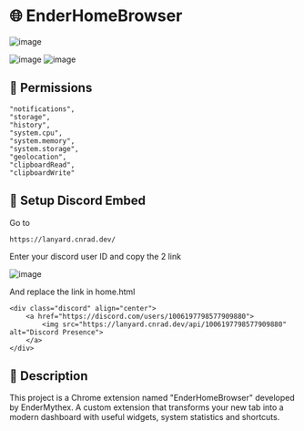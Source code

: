 # 🌐 EnderHomeBrowser

![image](https://github.com/user-attachments/assets/7f694c2a-b0bd-4fa8-b5f8-d1f3c4375d3b)

![image](https://github.com/user-attachments/assets/cf6c1329-4330-4f7e-9391-29c20b6958a9) ![image](https://github.com/user-attachments/assets/fe47d155-a3c1-496b-9ddd-cb1eac3bee73)

## 📛 Permissions
    "notifications",
    "storage",
    "history",
    "system.cpu",
    "system.memory",
    "system.storage",
    "geolocation",
    "clipboardRead",
    "clipboardWrite"

## 💠 Setup Discord Embed
Go to 
```
https://lanyard.cnrad.dev/
```
Enter your discord user ID and copy the 2 link

![image](https://github.com/user-attachments/assets/df13c183-f5ca-4920-975d-58c84bfde88d)

And replace the link in home.html

```
<div class="discord" align="center">
    <a href="https://discord.com/users/1006197798577909880">
        <img src="https://lanyard.cnrad.dev/api/1006197798577909880" alt="Discord Presence">
    </a>
</div>
```

## 💬 Description

This project is a Chrome extension named "EnderHomeBrowser" developed by EnderMythex. A custom extension that transforms your new tab into a modern dashboard with useful widgets, system statistics and shortcuts.
